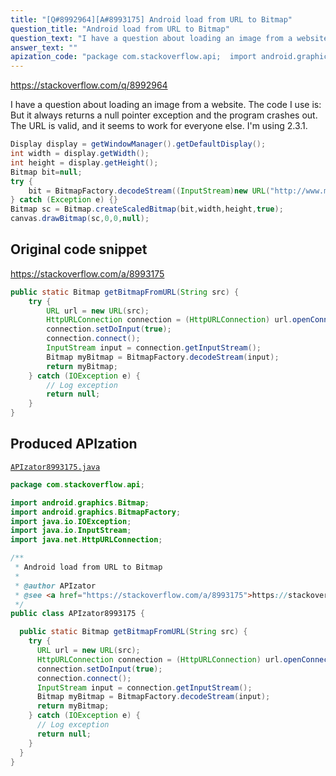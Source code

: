 ```yaml
---
title: "[Q#8992964][A#8993175] Android load from URL to Bitmap"
question_title: "Android load from URL to Bitmap"
question_text: "I have a question about loading an image from a website. The code I use is: But it always returns a null pointer exception and the program crashes out. The URL is valid, and it seems to work for everyone else. I'm using 2.3.1."
answer_text: ""
apization_code: "package com.stackoverflow.api;  import android.graphics.Bitmap; import android.graphics.BitmapFactory; import java.io.IOException; import java.io.InputStream; import java.net.HttpURLConnection;  /**  * Android load from URL to Bitmap  *  * @author APIzator  * @see <a href=\"https://stackoverflow.com/a/8993175\">https://stackoverflow.com/a/8993175</a>  */ public class APIzator8993175 {    public static Bitmap getBitmapFromURL(String src) {     try {       URL url = new URL(src);       HttpURLConnection connection = (HttpURLConnection) url.openConnection();       connection.setDoInput(true);       connection.connect();       InputStream input = connection.getInputStream();       Bitmap myBitmap = BitmapFactory.decodeStream(input);       return myBitmap;     } catch (IOException e) {       // Log exception       return null;     }   } }"
---
```


https://stackoverflow.com/q/8992964

I have a question about loading an image from a website. The code I use is:
But it always returns a null pointer exception and the program crashes out.
The URL is valid, and it seems to work for everyone else.
I&#x27;m using 2.3.1.


```java
Display display = getWindowManager().getDefaultDisplay(); 
int width = display.getWidth();
int height = display.getHeight();
Bitmap bit=null;
try {
    bit = BitmapFactory.decodeStream((InputStream)new URL("http://www.mac-wallpapers.com/bulkupload/wallpapers/Apple%20Wallpapers/apple-black-logo-wallpaper.jpg").getContent());
} catch (Exception e) {}
Bitmap sc = Bitmap.createScaledBitmap(bit,width,height,true);
canvas.drawBitmap(sc,0,0,null);
```


## Original code snippet

https://stackoverflow.com/a/8993175



```java
public static Bitmap getBitmapFromURL(String src) {
    try {
        URL url = new URL(src);
        HttpURLConnection connection = (HttpURLConnection) url.openConnection();
        connection.setDoInput(true);
        connection.connect();
        InputStream input = connection.getInputStream();
        Bitmap myBitmap = BitmapFactory.decodeStream(input);
        return myBitmap;
    } catch (IOException e) {
        // Log exception
        return null;
    }
}
```

## Produced APIzation

[`APIzator8993175.java`](https://github.com/pasqualesalza/apization-temp-data/raw/master/apizations/java/APIzator8993175.java)

```java
package com.stackoverflow.api;

import android.graphics.Bitmap;
import android.graphics.BitmapFactory;
import java.io.IOException;
import java.io.InputStream;
import java.net.HttpURLConnection;

/**
 * Android load from URL to Bitmap
 *
 * @author APIzator
 * @see <a href="https://stackoverflow.com/a/8993175">https://stackoverflow.com/a/8993175</a>
 */
public class APIzator8993175 {

  public static Bitmap getBitmapFromURL(String src) {
    try {
      URL url = new URL(src);
      HttpURLConnection connection = (HttpURLConnection) url.openConnection();
      connection.setDoInput(true);
      connection.connect();
      InputStream input = connection.getInputStream();
      Bitmap myBitmap = BitmapFactory.decodeStream(input);
      return myBitmap;
    } catch (IOException e) {
      // Log exception
      return null;
    }
  }
}

```